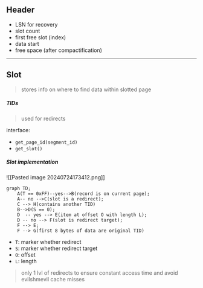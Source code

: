 ## Header

- LSN for recovery
- slot count
- first free slot (index)
- data start
- free space (after compactification)

----

## Slot

> stores info on where to find data within slotted page

##### TIDs

> used for redirects

interface:
- `get_page_id(segment_id)`
- `get_slot()`

##### Slot implementation

![[Pasted image 20240724173412.png]]

```mermaid
graph TD;  
	A(T == 0xFF)--yes-->B(record is on current page);
	A-- no -->C(slot is a redirect);
	C --> H(contains another TID)
	B-->D(S == 0);  
	D  -- yes --> E(item at offset O with length L);
	D -- no --> F(slot is redirect target);
	F --> E;
	F --> G(first 8 bytes of data are original TID)
```

- `T`: marker whether redirect
- `S`: marker whether redirect target
- `O`: offset
- `L`: length

> only 1 lvl of redirects to ensure constant access time and avoid evilshmevil cache misses